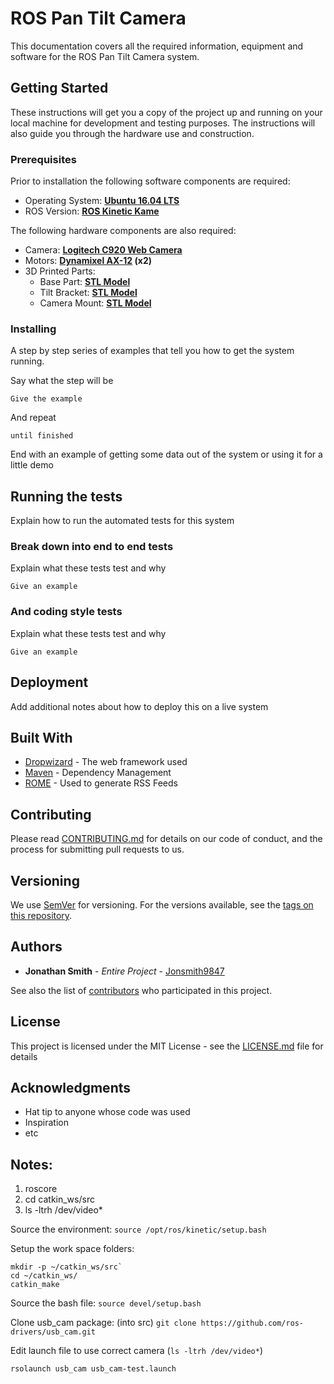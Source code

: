 # ROS Pan Tilt Camera

This documentation covers all the required information, equipment and software for the ROS Pan Tilt Camera system.

## Getting Started

These instructions will get you a copy of the project up and running on your local machine for development and testing purposes. The instructions will also guide you through the hardware use and construction.

### Prerequisites

Prior to installation the following software components are required:
 - Operating System: **[Ubuntu 16.04 LTS](http://releases.ubuntu.com/16.04/)**
 - ROS Version: **[ROS Kinetic Kame](http://wiki.ros.org/kinetic)**
 
The following hardware components are also required:
 - Camera: **[Logitech C920 Web Camera](https://www.logitech.com/en-gb/product/hd-pro-webcam-c920)**
 -  Motors: **[Dynamixel AX-12](https://www.trossenrobotics.com/dynamixel-ax-12-robot-actuator.aspx) (x2)**
 -  3D Printed Parts:
	 - Base Part: **[STL Model](https://github.com/Jonsmith9847/ROCO318/blob/master/CAD%20Files/Base.stl)**
	 - Tilt Bracket: **[STL Model](https://github.com/Jonsmith9847/ROCO318/blob/master/CAD%20Files/Joint.stl)**
	 - Camera Mount: **[STL Model](https://github.com/Jonsmith9847/ROCO318/blob/master/CAD%20Files/CamMount.stl)**



### Installing

A step by step series of examples that tell you how to get the system running.

Say what the step will be

```
Give the example
```

And repeat

```
until finished
```

End with an example of getting some data out of the system or using it for a little demo

## Running the tests

Explain how to run the automated tests for this system

### Break down into end to end tests

Explain what these tests test and why

```
Give an example
```

### And coding style tests

Explain what these tests test and why

```
Give an example
```

## Deployment

Add additional notes about how to deploy this on a live system

## Built With

* [Dropwizard](http://www.dropwizard.io/1.0.2/docs/) - The web framework used
* [Maven](https://maven.apache.org/) - Dependency Management
* [ROME](https://rometools.github.io/rome/) - Used to generate RSS Feeds

## Contributing

Please read [CONTRIBUTING.md](https://gist.github.com/PurpleBooth/b24679402957c63ec426) for details on our code of conduct, and the process for submitting pull requests to us.

## Versioning

We use [SemVer](http://semver.org/) for versioning. For the versions available, see the [tags on this repository](https://github.com/your/project/tags). 

## Authors

* **Jonathan Smith** - *Entire Project* - [Jonsmith9847](https://github.com/Jonsmith9847)

See also the list of [contributors](https://github.com/your/project/contributors) who participated in this project.

## License

This project is licensed under the MIT License - see the [LICENSE.md](LICENSE.md) file for details

## Acknowledgments

* Hat tip to anyone whose code was used
* Inspiration
* etc

## Notes:

1. roscore
2. cd catkin_ws/src
3. ls -ltrh /dev/video*


Source the environment: 
 `source /opt/ros/kinetic/setup.bash`

Setup the work space folders:
```
mkdir -p ~/catkin_ws/src`
cd ~/catkin_ws/
catkin_make
```
Source the bash file:
``source devel/setup.bash``

Clone usb_cam package: (into src)
``git clone https://github.com/ros-drivers/usb_cam.git``

Edit launch file to use correct camera (``ls -ltrh /dev/video*``)

``rsolaunch usb_cam usb_cam-test.launch``

